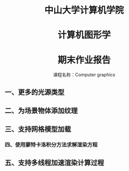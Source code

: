 # <center> 中山大学计算机学院

# <center> 计算机图形学

# <center> 期末作业报告

<center> 课程名称：Computer graphics </center> 

## 一、更多的光源类型

## 二、为场景物体添加纹理

## 三、支持网格模型加载

### 四、使用蒙特卡洛积分方法求解渲染方程

## 五、支持多线程加速渲染计算过程
